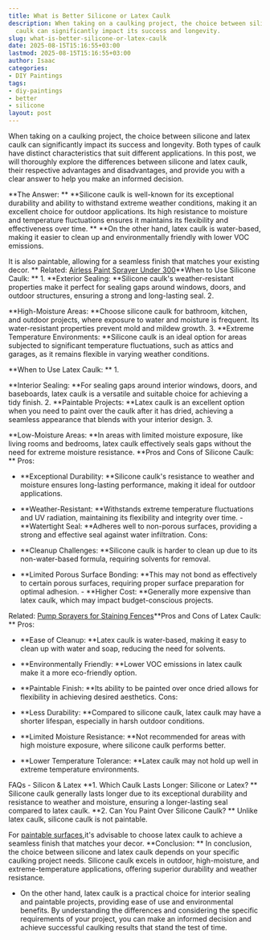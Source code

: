 ```yaml
---
title: What is Better Silicone or Latex Caulk
description: When taking on a caulking project, the choice between silicone and latex
  caulk can significantly impact its success and longevity.
slug: what-is-better-silicone-or-latex-caulk
date: 2025-08-15T15:16:55+03:00
lastmod: 2025-08-15T15:16:55+03:00
author: Isaac
categories:
- DIY Paintings
tags:
- diy-paintings
- better
- silicone
layout: post
---
```

When taking on a caulking project, the choice between silicone and latex caulk can significantly impact its success and longevity. Both types of caulk have distinct characteristics that suit different applications. In this post, we will thoroughly explore the differences between silicone and latex caulk, their respective advantages and disadvantages, and provide you with a clear answer to help you make an informed decision.

**The Answer: ** **Silicone caulk is well-known for its exceptional durability and ability to withstand extreme weather conditions, making it an excellent choice for outdoor applications. Its high resistance to moisture and temperature fluctuations ensures it maintains its flexibility and effectiveness over time. ** **On the other hand, latex caulk is water-based, making it easier to clean up and environmentally friendly with lower VOC emissions.

It is also paintable, allowing for a seamless finish that matches your existing decor. ** Related: [Airless Paint Sprayer Under 300](https://pestpolicy.com/best-airless-paint-sprayer-under-300/)**When to Use Silicone Caulk: ** 1. **Exterior Sealing: **Silicone caulk's weather-resistant properties make it perfect for sealing gaps around windows, doors, and outdoor structures, ensuring a strong and long-lasting seal. 2.

**High-Moisture Areas: **Choose silicone caulk for bathroom, kitchen, and outdoor projects, where exposure to water and moisture is frequent. Its water-resistant properties prevent mold and mildew growth. 3. **Extreme Temperature Environments: **Silicone caulk is an ideal option for areas subjected to significant temperature fluctuations, such as attics and garages, as it remains flexible in varying weather conditions.

**When to Use Latex Caulk: ** 1.

**Interior Sealing: **For sealing gaps around interior windows, doors, and baseboards, latex caulk is a versatile and suitable choice for achieving a tidy finish. 2. **Paintable Projects: **Latex caulk is an excellent option when you need to paint over the caulk after it has dried, achieving a seamless appearance that blends with your interior design. 3.

**Low-Moisture Areas: **In areas with limited moisture exposure, like living rooms and bedrooms, latex caulk effectively seals gaps without the need for extreme moisture resistance. **Pros and Cons of Silicone Caulk: **
Pros:

- **Exceptional Durability: **Silicone caulk's resistance to weather and moisture ensures long-lasting performance, making it ideal for outdoor applications.

- **Weather-Resistant: **Withstands extreme temperature fluctuations and UV radiation, maintaining its flexibility and integrity over time. - **Watertight Seal: **Adheres well to non-porous surfaces, providing a strong and effective seal against water infiltration.
Cons:

- **Cleanup Challenges: **Silicone caulk is harder to clean up due to its non-water-based formula, requiring solvents for removal.

- **Limited Porous Surface Bonding: **This may not bond as effectively to certain porous surfaces, requiring proper surface preparation for optimal adhesion. - **Higher Cost: **Generally more expensive than latex caulk, which may impact budget-conscious projects.

Related: [Pump Sprayers for Staining Fences](https://pestpolicy.com/best-pump-sprayers-for-staining-fences/)**Pros and Cons of Latex Caulk: **
Pros:

- **Ease of Cleanup: **Latex caulk is water-based, making it easy to clean up with water and soap, reducing the need for solvents.

- **Environmentally Friendly: **Lower VOC emissions in latex caulk make it a more eco-friendly option.

- **Paintable Finish: **Its ability to be painted over once dried allows for flexibility in achieving desired aesthetics.
Cons:

- **Less Durability: **Compared to silicone caulk, latex caulk may have a shorter lifespan, especially in harsh outdoor conditions.

- **Limited Moisture Resistance: **Not recommended for areas with high moisture exposure, where silicone caulk performs better.

- **Lower Temperature Tolerance: **Latex caulk may not hold up well in extreme temperature environments.

FAQs - Silicon & Latex **1. Which Caulk Lasts Longer: Silicone or Latex? ** Silicone caulk generally lasts longer due to its exceptional durability and resistance to weather and moisture, ensuring a longer-lasting seal compared to latex caulk. **2. Can You Paint Over Silicone Caulk? ** Unlike latex caulk, silicone caulk is not paintable.

For [paintable surfaces](https://pestpolicy.com/best-commercial-paint-sprayers/),it's advisable to choose latex caulk to achieve a seamless finish that matches your decor. **Conclusion: ** In conclusion, the choice between silicone and latex caulk depends on your specific caulking project needs. Silicone caulk excels in outdoor, high-moisture, and extreme-temperature applications, offering superior durability and weather resistance.

- On the other hand, latex caulk is a practical choice for interior sealing and paintable projects, providing ease of use and environmental benefits. By understanding the differences and considering the specific requirements of your project, you can make an informed decision and achieve successful caulking results that stand the test of time.
